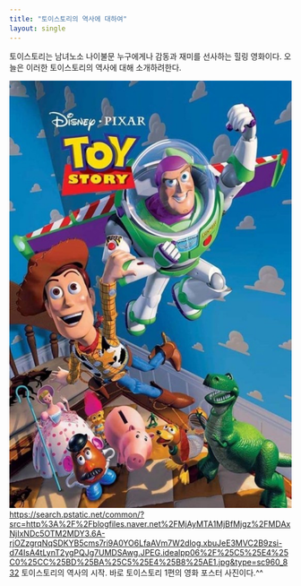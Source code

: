 ```yaml
---
title: "토이스토리의 역사에 대하여"
layout: single
---
```


토이스토리는 남녀노소 나이불문 누구에게나 감동과 재미를 선사하는 힐링 영화이다. 오늘은 이러한 토이스토리의 역사에 대해 소개하려한다.


![toystory](/assets/images/toystory.png)
https://search.pstatic.net/common/?src=http%3A%2F%2Fblogfiles.naver.net%2FMjAyMTA1MjBfMjgz%2FMDAxNjIxNDc5OTM2MDY3.6A-rjOZzgrqNqSDKYB5cms7ri9A0YO6LfaAVm7W2dlog.xbuJeE3MVC2B9zsi-d74IsA4tLynT2ygPQJg7UMDSAwg.JPEG.idealpp06%2F%25C5%25E4%25C0%25CC%25BD%25BA%25C5%25E4%25B8%25AE1.jpg&type=sc960_832
토이스토리의 역사의 시작. 바로 토이스토리 1편의 영화 포스터 사진이다.^^  

